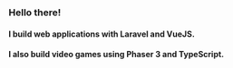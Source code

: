 ### Hello there!

#### I build web applications with Laravel and VueJS.

#### I also build video games using Phaser 3 and TypeScript.
